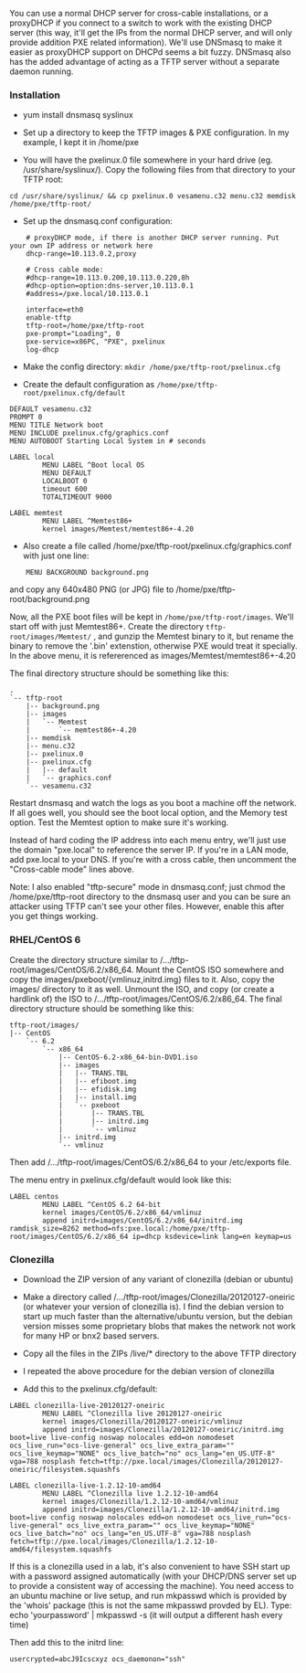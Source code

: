 You can use a normal DHCP server for cross-cable installations, or a proxyDHCP if you connect to a switch to work with the existing DHCP server (this way, it'll get the IPs from the normal DHCP server, and will only provide addition PXE related information). We'll use DNSmasq to make it easier as proxyDHCP support on DHCPd seems a bit fuzzy. DNSmasq also has the added advantage of acting as a TFTP server without a separate daemon running.

### Installation 

* yum install dnsmasq syslinux
     
* Set up a directory to keep the TFTP images & PXE configuration. In my example, I kept it in /home/pxe
     
* You will have the pxelinux.0 file somewhere in your hard drive (eg. /usr/share/syslinux/). Copy the following files from that directory to your TFTP root:
```
cd /usr/share/syslinux/ && cp pxelinux.0 vesamenu.c32 menu.c32 memdisk /home/pxe/tftp-root/
```     

* Set up the dnsmasq.conf configuration:
```
	# proxyDHCP mode, if there is another DHCP server running. Put your own IP address or network here
	dhcp-range=10.113.0.2,proxy

	# Cross cable mode:
	#dhcp-range=10.113.0.200,10.113.0.220,8h
	#dhcp-option=option:dns-server,10.113.0.1
	#address=/pxe.local/10.113.0.1

	interface=eth0
	enable-tftp
	tftp-root=/home/pxe/tftp-root
	pxe-prompt="Loading", 0
	pxe-service=x86PC, "PXE", pxelinux
	log-dhcp
```

* Make the config directory: `mkdir /home/pxe/tftp-root/pxelinux.cfg`
     
* Create the default configuration as `/home/pxe/tftp-root/pxelinux.cfg/default`
```
DEFAULT vesamenu.c32
PROMPT 0
MENU TITLE Network boot
MENU INCLUDE pxelinux.cfg/graphics.conf
MENU AUTOBOOT Starting Local System in # seconds

LABEL local
		MENU LABEL ^Boot local OS
		MENU DEFAULT
		LOCALBOOT 0
		timeout 600
		TOTALTIMEOUT 9000

LABEL memtest
		MENU LABEL ^Memtest86+
		kernel images/Memtest/memtest86+-4.20
```         
* Also create a file called /home/pxe/tftp-root/pxelinux.cfg/graphics.conf with just one line:
```
    MENU BACKGROUND background.png
```
and copy any 640x480 PNG (or JPG) file to /home/pxe/tftp-root/background.png

Now, all the PXE boot files will be kept in `/home/pxe/tftp-root/images`. We'll start off with just Memtest86+. Create the directory `tftp-root/images/Memtest/` , and gunzip the Memtest binary to it, but rename the binary to remove the '.bin' extenstion, otherwise PXE would treat it specially. In the above menu, it is refererenced as images/Memtest/memtest86+-4.20

The final directory structure should be something like this:
```
.
`-- tftp-root
    |-- background.png
    |-- images
    |   `-- Memtest
    |       `-- memtest86+-4.20
    |-- memdisk
    |-- menu.c32
    |-- pxelinux.0
    |-- pxelinux.cfg
    |   |-- default
    |   `-- graphics.conf
    `-- vesamenu.c32
```

Restart dnsmasq and watch the logs as you boot a machine off the network. If all goes well, you should see the boot local option, and the Memory test option. Test the Memtest option to make sure it's working.

Instead of hard coding the IP address into each menu entry, we'll just use the domain "pxe.local" to reference the server IP. If you're in a LAN mode, add pxe.local to your DNS. If you're with a cross cable, then uncomment the "Cross-cable mode" lines above.

Note: I also enabled "tftp-secure" mode in dnsmasq.conf; just chmod the /home/pxe/tftp-root directory to the dnsmasq user and you can be sure an attacker using TFTP can't see your other files. However, enable this after you get things working.

### RHEL/CentOS 6

Create the directory structure similar to /.../tftp-root/images/CentOS/6.2/x86_64. Mount the CentOS ISO somewhere and copy the images/pxeboot/{vmlinuz,initrd.img} files to it. Also, copy the images/ directory to it as well. Unmount the ISO, and copy (or create a hardlink of) the ISO to /.../tftp-root/images/CentOS/6.2/x86_64. The final directory structure should be something like this:

```
tftp-root/images/
|-- CentOS
    `-- 6.2
        `-- x86_64
            |-- CentOS-6.2-x86_64-bin-DVD1.iso
            |-- images
            |   |-- TRANS.TBL
            |   |-- efiboot.img
            |   |-- efidisk.img
            |   |-- install.img
            |   `-- pxeboot
            |       |-- TRANS.TBL
            |       |-- initrd.img
            |       `-- vmlinuz
            |-- initrd.img
            `-- vmlinuz
```

Then add /.../tftp-root/images/CentOS/6.2/x86_64 to your /etc/exports file.

The menu entry in pxelinux.cfg/default would look like  this:

```
LABEL centos
        MENU LABEL ^CentOS 6.2 64-bit
        kernel images/CentOS/6.2/x86_64/vmlinuz
        append initrd=images/CentOS/6.2/x86_64/initrd.img ramdisk_size=8262 method=nfs:pxe.local:/home/pxe/tftp-root/images/CentOS/6.2/x86_64 ip=dhcp ksdevice=link lang=en keymap=us
```

 
### Clonezilla

* Download the ZIP version of any variant of clonezilla (debian or ubuntu)

* Make a directory called /.../tftp-root/images/Clonezilla/20120127-oneiric  (or whatever your version of clonezilla is). I find the debian version to start up much faster than the alternative/ubuntu version, but the debian version misses some proprietary blobs that makes the network not work for many HP or bnx2 based servers.

* Copy all the files in the ZIPs /live/* directory to the above TFTP directory

* I repeated the above procedure for the debian version of clonezilla

* Add this to the pxelinux.cfg/default:
```
LABEL clonezilla-live-20120127-oneiric
        MENU LABEL ^Clonezilla live 20120127-oneiric
        kernel images/Clonezilla/20120127-oneiric/vmlinuz
        append initrd=images/Clonezilla/20120127-oneiric/initrd.img boot=live live-config noswap nolocales edd=on nomodeset ocs_live_run="ocs-live-general" ocs_live_extra_param="" ocs_live_keymap="NONE" ocs_live_batch="no" ocs_lang="en_US.UTF-8" vga=788 nosplash fetch=tftp://pxe.local/images/Clonezilla/20120127-oneiric/filesystem.squashfs

LABEL clonezilla-live-1.2.12-10-amd64
        MENU LABEL ^Clonezilla live 1.2.12-10-amd64
        kernel images/Clonezilla/1.2.12-10-amd64/vmlinuz
        append initrd=images/Clonezilla/1.2.12-10-amd64/initrd.img boot=live config noswap nolocales edd=on nomodeset ocs_live_run="ocs-live-general" ocs_live_extra_param="" ocs_live_keymap="NONE" ocs_live_batch="no" ocs_lang="en_US.UTF-8" vga=788 nosplash fetch=tftp://pxe.local/images/Clonezilla/1.2.12-10-amd64/filesystem.squashfs
```

If this is a clonezilla used in a lab, it's also convenient to have SSH start up with a password assigned automatically (with your DHCP/DNS server set up to provide a consistent way of accessing the machine). You need access to an ubuntu machine or live setup, and run mkpasswd which is provided by the 'whois' package (this is not the same mkpasswd provded by EL). Type:
echo 'yourpassword' | mkpasswd -s
(it will output a different hash every time)

Then add this to the initrd line:
```
usercrypted=abcJ9Icscxyz ocs_daemonon="ssh"
```
